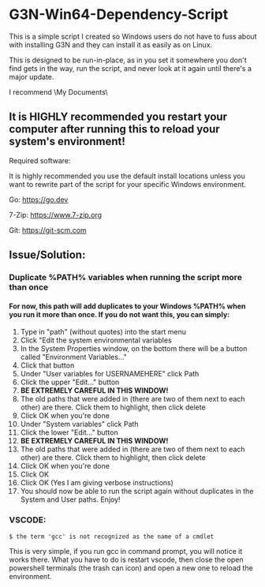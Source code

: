 # G3N-Win64-Dependency-Script
 This is a simple script I created so Windows users do not have to fuss about with installing G3N and they can install it as easily as on Linux.

This is designed to be run-in-place, as in you set it somewhere you don't find gets in the way, run the script, and never look at it again until there's a major update.


I recommend \My Documents\

## **It is HIGHLY recommended you restart your computer after running this to reload your system's environment!**

Required software:

It is highly recommended you use the default install locations unless you want to rewrite part of the script for your specific Windows environment.

Go: https://go.dev

7-Zip: https://www.7-zip.org

Git: https://git-scm.com

## Issue/Solution:

### Duplicate %PATH% variables when running the script more than once

#### For now, this path will add duplicates to your Windows %PATH% when you run it more than once. If you do not want this, you can simply:

1. Type in "path" (without quotes) into the start menu
2. Click "Edit the system environmental variables
3. In the System Properties window, on the bottom there will be a button called "Environment Variables..."
4. Click that button
5. Under "User variables for USERNAMEHERE" click Path
6. Click the upper "Edit..." button
7. **BE EXTREMELY CAREFUL IN THIS WINDOW!**
8. The old paths that were added in (there are two of them next to each other) are there. Click them to highlight, then click delete
9. Click OK when you're done
10. Under "System variables" click Path
11. Click the lower "Edit..." button
12. **BE EXTREMELY CAREFUL IN THIS WINDOW!**
13. The old paths that were added in (there are two of them next to each other) are there. Click them to highlight, then click delete
14. Click OK when you're done
15. Click OK
16. Click OK (Yes I am giving verbose instructions)
17. You should now be able to run the script again without duplicates in the System and User paths. Enjoy!

### VSCODE:

    $ the term 'gcc' is not recognized as the name of a cmdlet

This is very simple, if you run gcc in command prompt, you will notice it works there. What you have to do is restart vscode, then close the open powershell terminals (the trash can icon) and open a new one to reload the environment.
